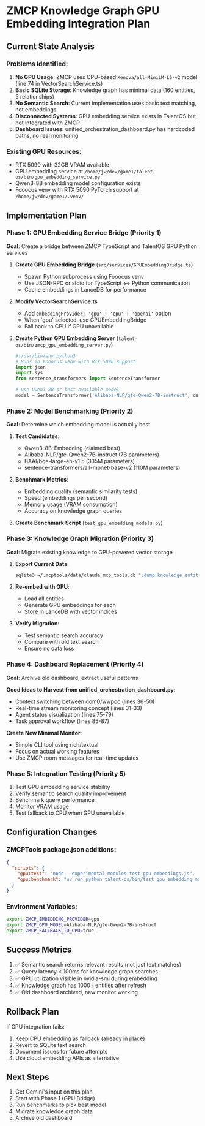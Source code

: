 # ZMCP Knowledge Graph GPU Embedding Integration Plan

## Current State Analysis

### Problems Identified:
1. **No GPU Usage**: ZMCP uses CPU-based `Xenova/all-MiniLM-L6-v2` model (line 74 in VectorSearchService.ts)
2. **Basic SQLite Storage**: Knowledge graph has minimal data (160 entities, 5 relationships)
3. **No Semantic Search**: Current implementation uses basic text matching, not embeddings
4. **Disconnected Systems**: GPU embedding service exists in TalentOS but not integrated with ZMCP
5. **Dashboard Issues**: unified_orchestration_dashboard.py has hardcoded paths, no real monitoring

### Existing GPU Resources:
- RTX 5090 with 32GB VRAM available
- GPU embedding service at `/home/jw/dev/game1/talent-os/bin/gpu_embedding_service.py`
- Qwen3-8B embedding model configuration exists
- Fooocus venv with RTX 5090 PyTorch support at `/home/jw/dev/game1/.venv/`

## Implementation Plan

### Phase 1: GPU Embedding Service Bridge (Priority 1)
**Goal**: Create a bridge between ZMCP TypeScript and TalentOS GPU Python services

1. **Create GPU Embedding Bridge** (`src/services/GPUEmbeddingBridge.ts`)
   - Spawn Python subprocess using Fooocus venv
   - Use JSON-RPC or stdio for TypeScript ↔ Python communication
   - Cache embeddings in LanceDB for performance
   
2. **Modify VectorSearchService.ts**
   - Add `embeddingProvider: 'gpu' | 'cpu' | 'openai'` option
   - When 'gpu' selected, use GPUEmbeddingBridge
   - Fall back to CPU if GPU unavailable

3. **Create Python GPU Embedding Server** (`talent-os/bin/zmcp_gpu_embedding_server.py`)
   ```python
   #!/usr/bin/env python3
   # Runs in Fooocus venv with RTX 5090 support
   import json
   import sys
   from sentence_transformers import SentenceTransformer
   
   # Use Qwen3-8B or best available model
   model = SentenceTransformer('Alibaba-NLP/gte-Qwen2-7B-instruct', device='cuda')
   ```

### Phase 2: Model Benchmarking (Priority 2)
**Goal**: Determine which embedding model is actually best

1. **Test Candidates**:
   - Qwen3-8B-Embedding (claimed best)
   - Alibaba-NLP/gte-Qwen2-7B-instruct (7B parameters)
   - BAAI/bge-large-en-v1.5 (335M parameters)
   - sentence-transformers/all-mpnet-base-v2 (110M parameters)
   
2. **Benchmark Metrics**:
   - Embedding quality (semantic similarity tests)
   - Speed (embeddings per second)
   - Memory usage (VRAM consumption)
   - Accuracy on knowledge graph queries

3. **Create Benchmark Script** (`test_gpu_embedding_models.py`)

### Phase 3: Knowledge Graph Migration (Priority 3)
**Goal**: Migrate existing knowledge to GPU-powered vector storage

1. **Export Current Data**:
   ```bash
   sqlite3 ~/.mcptools/data/claude_mcp_tools.db ".dump knowledge_entities" > kg_backup.sql
   ```

2. **Re-embed with GPU**:
   - Load all entities
   - Generate GPU embeddings for each
   - Store in LanceDB with vector indices

3. **Verify Migration**:
   - Test semantic search accuracy
   - Compare with old text search
   - Ensure no data loss

### Phase 4: Dashboard Replacement (Priority 4)
**Goal**: Archive old dashboard, extract useful patterns

**Good Ideas to Harvest from unified_orchestration_dashboard.py**:
- Context switching between dom0/wwpoc (lines 36-50)
- Real-time stream monitoring concept (lines 31-33)
- Agent status visualization (lines 75-79)
- Task approval workflow (lines 85-87)

**Create New Minimal Monitor**:
- Simple CLI tool using rich/textual
- Focus on actual working features
- Use ZMCP room messages for real-time updates

### Phase 5: Integration Testing (Priority 5)
1. Test GPU embedding service stability
2. Verify semantic search quality improvement
3. Benchmark query performance
4. Monitor VRAM usage
5. Test fallback to CPU when GPU unavailable

## Configuration Changes

### ZMCPTools package.json additions:
```json
{
  "scripts": {
    "gpu:test": "node --experimental-modules test-gpu-embeddings.js",
    "gpu:benchmark": "uv run python talent-os/bin/test_gpu_embedding_models.py"
  }
}
```

### Environment Variables:
```bash
export ZMCP_EMBEDDING_PROVIDER=gpu
export ZMCP_GPU_MODEL=Alibaba-NLP/gte-Qwen2-7B-instruct
export ZMCP_FALLBACK_TO_CPU=true
```

## Success Metrics
1. ✅ Semantic search returns relevant results (not just text matches)
2. ✅ Query latency < 100ms for knowledge graph searches
3. ✅ GPU utilization visible in nvidia-smi during embedding
4. ✅ Knowledge graph has 1000+ entities after refresh
5. ✅ Old dashboard archived, new monitor working

## Rollback Plan
If GPU integration fails:
1. Keep CPU embedding as fallback (already in place)
2. Revert to SQLite text search
3. Document issues for future attempts
4. Use cloud embedding APIs as alternative

## Next Steps
1. Get Gemini's input on this plan
2. Start with Phase 1 (GPU Bridge)
3. Run benchmarks to pick best model
4. Migrate knowledge graph data
5. Archive old dashboard